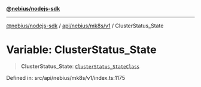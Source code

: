 [**@nebius/nodejs-sdk**](../../../../../README.md)

***

[@nebius/nodejs-sdk](../../../../../README.md) / [api/nebius/mk8s/v1](../README.md) / ClusterStatus\_State

# Variable: ClusterStatus\_State

> **ClusterStatus\_State**: [`ClusterStatus_StateClass`](../type-aliases/ClusterStatus_StateClass.md)

Defined in: src/api/nebius/mk8s/v1/index.ts:1175
